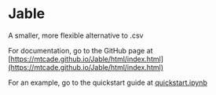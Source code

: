 # Jable
A smaller, more flexible alternative to .csv
 
 For documentation, go to the GitHub page at [https://mtcade.github.io/Jable/html/index.html](https://mtcade.github.io/Jable/html/index.html)
 
 For an example, go to the quickstart guide at [quickstart.ipynb](quickstart.ipynb)
